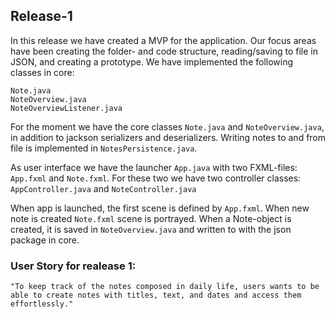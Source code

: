 ## Release-1

In this release we have created a MVP for the application. Our focus areas have been creating the folder- and code structure, reading/saving to file in JSON, and creating a prototype. We have implemented the following classes in core:

```
Note.java
NoteOverview.java
NoteOverviewListener.java
```

For the moment we have the core classes `Note.java` and `NoteOverview.java`, in addition to jackson serializers and deserializers. Writing notes to and from file is implemented in `NotesPersistence.java`.

As user interface we have the launcher `App.java` with two FXML-files: `App.fxml` and `Note.fxml`. For these two we have two controller classes: `AppController.java` and `NoteController.java`

When app is launched, the first scene is defined by `App.fxml`. When new note is created `Note.fxml` scene is portrayed. When a Note-object is created, it is saved in `NoteOverview.java` and written to with the json package in core. 

### User Story for realease 1: 

```
"To keep track of the notes composed in daily life, users wants to be able to create notes with titles, text, and dates and access them effortlessly."
``````
